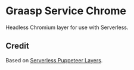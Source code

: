 # Graasp Service Chrome

Headless Chromium layer for use with Serverless.

## Credit

Based on [Serverless Puppeteer Layers](https://github.com/RafalWilinski/serverless-puppeteer-layers).

